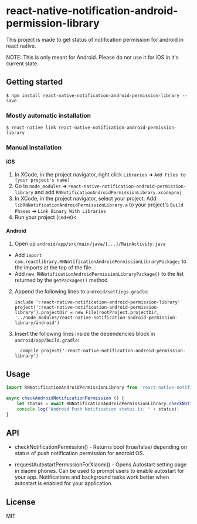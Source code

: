 
# react-native-notification-android-permission-library

This project is made to get status of notification permission for android in react native. 

NOTE: This is only meant for Android. Please do not use it for iOS in it's current state.

## Getting started

`$ npm install react-native-notification-android-permission-library --save`

### Mostly automatic installation

`$ react-native link react-native-notification-android-permission-library`

### Manual installation


#### iOS

1. In XCode, in the project navigator, right click `Libraries` ➜ `Add Files to [your project's name]`
2. Go to `node_modules` ➜ `react-native-notification-android-permission-library` and add `RNNotificationAndroidPermissionLibrary.xcodeproj`
3. In XCode, in the project navigator, select your project. Add `libRNNotificationAndroidPermissionLibrary.a` to your project's `Build Phases` ➜ `Link Binary With Libraries`
4. Run your project (`Cmd+R`)<

#### Android

1. Open up `android/app/src/main/java/[...]/MainActivity.java`
  - Add `import com.reactlibrary.RNNotificationAndroidPermissionLibraryPackage;` to the imports at the top of the file
  - Add `new RNNotificationAndroidPermissionLibraryPackage()` to the list returned by the `getPackages()` method
2. Append the following lines to `android/settings.gradle`:
  	```
  	include ':react-native-notification-android-permission-library'
  	project(':react-native-notification-android-permission-library').projectDir = new File(rootProject.projectDir, 	'../node_modules/react-native-notification-android-permission-library/android')
  	```
3. Insert the following lines inside the dependencies block in `android/app/build.gradle`:
  	```
      compile project(':react-native-notification-android-permission-library')
  	```

## Usage
```javascript
import RNNotificationAndroidPermissionLibrary from 'react-native-notification-android-permission-library';

async checkAndroidNotificationPermission () {
    let status = await RNNotificationAndroidPermissionLibrary.checkNotificationPermission();
    console.log("Android Push Notification status is: " + status);
}
```
## API

- checkNotificationPermission() - Returns bool (true/false) depending on status of push notification permission for android OS.

- requestAutostartPermissionForXiaomi() - Opens Autostart setting page in xiaomi phones. Can be used to prompt users to enable autostart for your app. Notifications and background tasks work better when autostart is enabled for your application.

## License

MIT